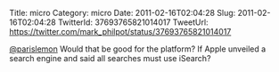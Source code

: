 Title: micro
Category: micro
Date: 2011-02-16T02:04:28
Slug: 2011-02-16T02:04:28
TwitterId: 37693765821014017
TweetUrl: https://twitter.com/mark_philpot/status/37693765821014017

[@parislemon](https://twitter.com/parislemon) Would that be good for the platform?  If Apple unveiled a search engine and said all searches must use iSearch?